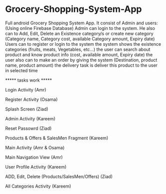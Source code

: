# Grocery-Shopping-System-App
Full android Grocery Shopping System App. It consist of Admin and users: (Using online Firebase Database) Admin can login to the system. He also can to Add, Edit, Delete an Existence category/s  or create new category (Category name, Category cost, available Category amount, Expiry date)  Users can to register or login to the system  the system shows the existence categories (fruits, meats, Vegetables, etc...) the user can search about product and know product info (cost, available amount, Expiry date) the user also can to make an order by giving the system (Destination, product name, product amount) the delivery task is deliver this product to the user in selected time

***** tasks work *****

Login Activity (Amr)

Register Activity (Osama)

Splash Screen (Ziad)

Admin Activity (Kareem)

Reset Passowrd (Ziad)

Products & Offers & SalesMen Fragment (Kareem)

Main Activity (Amr & Osama)

Main Navigation View (Amr)

User Profile Activity (Kareem)

ADD, Edit, Delete (Products/SalesMen/Offers) (Ziad)

All Categories Activity (Kareem)



